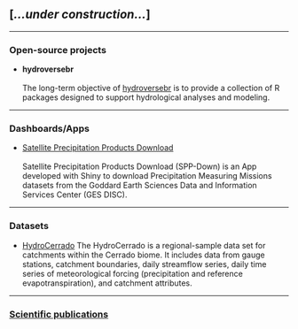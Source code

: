 ## [*...under construction...*]

---

### Open-source projects 
- **hydroversebr**<br><br>
The long-term objective of <a href='https://github.com/hydroversebr/' target='blank'>hydroversebr</a> is to provide a collection of R packages designed to support hydrological analyses and modeling. 

---

### Dashboards/Apps 
- [Satellite Precipitation Products Download](/pages/SPP-Down)<br><br>
Satellite Precipitation Products Download (SPP-Down) is an App developed with Shiny to download Precipitation Measuring Missions datasets from the Goddard Earth Sciences Data and Information Services Center (GES DISC).
<!-- <img src='https://github.com/daniel-althoff/SPP-Down/raw/master/misc/fig2.png'> -->

---

### Datasets 
- [HydroCerrado](https://github.com/daniel-althoff/HydroCerrado)
The HydroCerrado is a regional-sample data set for catchments within the Cerrado biome. It includes data from gauge stations, catchment boundaries, daily streamflow series, daily time series of meteorological forcing (precipitation and reference evapotranspiration), and catchment attributes.

---

### <a href='https://scholar.google.com/citations?hl=pt-BR&user=DZ1IIrgAAAAJ&view_op=list_works&sortby=pubdate' target='blank'>Scientific publications</a>


<!--
[Project 2 Title](/sample_page)
<img src="images/dummy_thumbnail.jpg?raw=true"/>
-->

<!--
[Project 3 Title](http://example.com/)
<img src="images/dummy_thumbnail.jpg?raw=true"/>
-->

<!--
### Category Name 2-->
<!--
- [Project 1 Title](http://example.com/)
- [Project 2 Title](http://example.com/)
- [Project 3 Title](http://example.com/)
- [Project 4 Title](http://example.com/)
- [Project 5 Title](http://example.com/)
-->





<p style="font-size:11px"></p>


